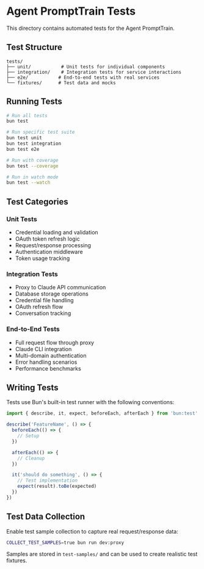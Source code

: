 # Agent PromptTrain Tests

This directory contains automated tests for the Agent PromptTrain.

## Test Structure

```
tests/
├── unit/           # Unit tests for individual components
├── integration/    # Integration tests for service interactions
├── e2e/           # End-to-end tests with real services
└── fixtures/      # Test data and mocks
```

## Running Tests

```bash
# Run all tests
bun test

# Run specific test suite
bun test unit
bun test integration
bun test e2e

# Run with coverage
bun test --coverage

# Run in watch mode
bun test --watch
```

## Test Categories

### Unit Tests

- Credential loading and validation
- OAuth token refresh logic
- Request/response processing
- Authentication middleware
- Token usage tracking

### Integration Tests

- Proxy to Claude API communication
- Database storage operations
- Credential file handling
- OAuth refresh flow
- Conversation tracking

### End-to-End Tests

- Full request flow through proxy
- Claude CLI integration
- Multi-domain authentication
- Error handling scenarios
- Performance benchmarks

## Writing Tests

Tests use Bun's built-in test runner with the following conventions:

```typescript
import { describe, it, expect, beforeEach, afterEach } from 'bun:test'

describe('FeatureName', () => {
  beforeEach(() => {
    // Setup
  })

  afterEach(() => {
    // Cleanup
  })

  it('should do something', () => {
    // Test implementation
    expect(result).toBe(expected)
  })
})
```

## Test Data Collection

Enable test sample collection to capture real request/response data:

```bash
COLLECT_TEST_SAMPLES=true bun run dev:proxy
```

Samples are stored in `test-samples/` and can be used to create realistic test fixtures.
